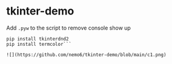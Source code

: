 # tkinter-demo
Add ```.pyw``` to the script to remove console show up

```
pip install tkinterdnd2
pip install termcolor```

![](https://github.com/nemo6/tkinter-demo/blob/main/c1.png)
